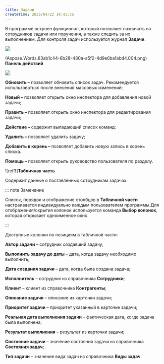 ```yaml
---
title: Задачи
createTime: 2025/04/22 14:41:36
---
```

В программе встроен функционал, который позволяет назначать на сотрудников задачи или поручения, а также следить за их выполнением. Для контроля задач используется журнал **Задачи**.

![](Aspose.Words.83ab1c44-6b28-430a-a5f2-4d9e6ba1abd4.322.png)

(Aspose.Words.83ab1c44-6b28-430a-a5f2-4d9e6ba1abd4.004.png) **Панель действий**

![](Aspose.Words.83ab1c44-6b28-430a-a5f2-4d9e6ba1abd4.323.png)

**Обновить –** позволяет обновить список задач. Рекомендуется использоваться после внесения массовых изменений;

**Новый –** позволяет открыть окно инспектора для добавления новой задачи;

**Править –** позволяет открыть окно инспектора для редактирования задачи;

**Действие –** содержит выпадающий список команд:

**Удалить –** позволяет удалить задачу;

**Добавить в корень –** позволяет добавить новую запись в корень списка.

**Помощь –** позволяет открыть руководство пользователя по разделу.

![ref3]**Табличная часть**

Содержит данные о поставленных сотрудникам задачах.

::: note Замечание

Список, порядок и отображение столбцов в **Табличной части** настраивается индивидуально каждым пользователем программы.Для отображения/скрытия колонок используется команда **Выбор колонок**, которая открывает одноименное окно.

:::

Доступные колонки по позициям в табличной части:

**Автор задачи** – сотрудник создавший задачу;

**Выполнить задачу до даты** – дата, когда задачу необходимо выполнить;

**Дата создания задачи** – дата, когда была создана задача;

**Исполнитель** – сотрудник из справочника **Сотрудники**;

**Клиент** – клиент из справочника **Контрагенты**;

**Описание задачи** – описание из карточки задачи;

**Приоритет задачи** – приоритет указанный в карточке задачи;

**Реальная дата выполнения задачи** – фактическая дата, когда задача была выполнена;

**Результат выполнения** – результат из карточки задачи;

**Состояние задачи** – значение состояния задачи из справочника **Состояния задач**;

**Тип задачи** – значение вида задач из справочника **Виды задач**.